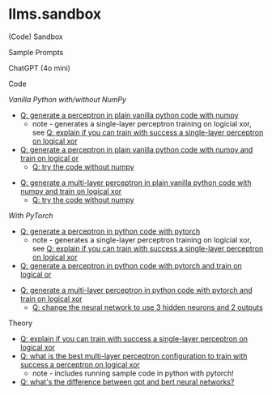 # llms.sandbox

(Code) Sandbox



Sample Prompts


ChatGPT (4o mini)

Code

_Vanilla Python with/without NumPy_

- [Q: generate a perceptron in plain vanilla python code with numpy](perceptron/)
   - note - generates a single-layer perceptron training on logicial xor, see [Q: explain if you can train with success a single-layer perceptron on logical xor](non-linear/)
- [Q: generate a perceptron in plain vanilla python code with numpy and train on logical or](perceptron-ii/)
  - [Q: try the code without numpy](perceptron-iib/)

<!-- multi-layer perceptrons (mlp) -->

- [Q: generate a multi-layer perceptron in plain vanilla python code with numpy and train on logical xor](perceptron-v2/)
  - [Q: try the code without numpy](perceptron-v2b/)



_With PyTorch_

- [Q: generate a perceptron in python code with pytorch](perceptron-pytorch/)
   - note - generates a single-layer perceptron training on logicial xor, see [Q: explain if you can train with success a single-layer perceptron on logical xor](non-linear/)
- [Q: generate a perceptron in python code with pytorch and train on logical or](perceptron-pytorch-ii/)


<!-- multi-layer perceptrons (mlp) -->

- [Q: generate a multi-layer perceptron in python code with pytorch and train on logical xor](perceptron-pytorch-v2)
  - [Q: change the neural network to use 3 hidden neurons and 2 outputs](perceptron-pytorch-v2b/)



Theory

- [Q: explain if you can train with success a single-layer perceptron on logical xor](non-linear/)
- [Q: what is the best multi-layer perceptron configuration to train with success a perceptron on logical xor](xor-model/)
  - note - includes running sample code in python with pytorch!
- [Q: what's the difference between gpt and bert neural networks?](gpt-vs-bert/)



